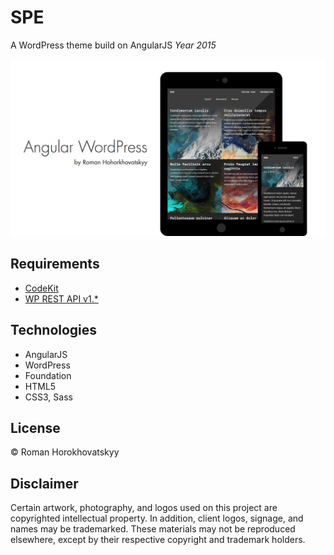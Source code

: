 # SPE

A WordPress theme build on AngularJS *Year 2015*

![Angular WordPress Cover](cover.png)

## Requirements

- [CodeKit](https://incident57.com/codekit/)
- [WP REST API v1.*](http://wp-api.org/)

## Technologies

- AngularJS
- WordPress
- Foundation
- HTML5
- CSS3, Sass

## License

© Roman Horokhovatskyy

## Disclaimer

Certain artwork, photography, and logos used on this project are copyrighted intellectual property. In addition, client logos, signage, and names may be trademarked. These materials may not be reproduced elsewhere, except by their respective copyright and trademark holders.
